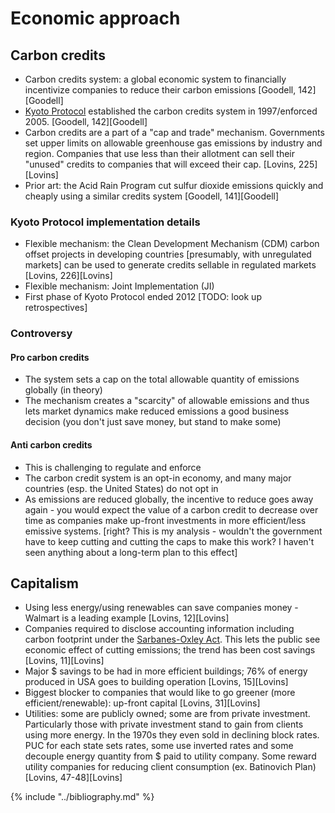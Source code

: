 # Economic approach
## Carbon credits
* Carbon credits system: a global economic system to financially incentivize companies to reduce their carbon emissions [Goodell, 142][Goodell]
* [Kyoto Protocol](https://en.wikipedia.org/wiki/Kyoto_Protocol) established the carbon credits system in 1997/enforced 2005. [Goodell, 142][Goodell]
* Carbon credits are a part of a "cap and trade" mechanism. Governments set upper limits on allowable greenhouse gas emissions by industry and region. Companies that use less than their allotment can sell their "unused" credits to companies that will exceed their cap. [Lovins, 225][Lovins]
* Prior art: the Acid Rain Program cut sulfur dioxide emissions quickly and cheaply using a similar credits system [Goodell, 141][Goodell]

### Kyoto Protocol implementation details
* Flexible mechanism: the Clean Development Mechanism (CDM) carbon offset projects in developing countries [presumably, with unregulated markets] can be used to generate credits sellable in regulated markets [Lovins, 226][Lovins]
* Flexible mechanism: Joint Implementation (JI)
* First phase of Kyoto Protocol ended 2012 [TODO: look up retrospectives]

### Controversy

#### Pro carbon credits
* The system sets a cap on the total allowable quantity of emissions globally (in theory)
* The mechanism creates a "scarcity" of allowable emissions and thus lets market dynamics make reduced emissions a good business decision (you don't just save money, but stand to make some)

#### Anti carbon credits
* This is challenging to regulate and enforce
* The carbon credit system is an opt-in economy, and many major countries (esp. the United States) do not opt in
* As emissions are reduced globally, the incentive to reduce goes away again - you would expect the value of a carbon credit to decrease over time as companies make up-front investments in more efficient/less emissive systems. [right? This is my analysis - wouldn't the government have to keep cutting and cutting the caps to make this work? I haven't seen anything about a long-term plan to this effect]

## Capitalism
* Using less energy/using renewables can save companies money - Walmart is a leading example [Lovins, 12][Lovins]
* Companies required to disclose accounting information including carbon footprint under the [Sarbanes-Oxley Act](https://en.wikipedia.org/wiki/Sarbanes–Oxley_Act). This lets the public see economic effect of cutting emissions; the trend has been cost savings [Lovins, 11][Lovins]
* Major $ savings to be had in more efficient buildings; 76% of energy produced in USA goes to building operation [Lovins, 15][Lovins]
* Biggest blocker to companies that would like to go greener (more efficient/renewable): up-front capital [Lovins, 31][Lovins]
* Utilities: some are publicly owned; some are from private investment. Particularly those with private investment stand to gain from clients using more energy. In the 1970s they even sold in declining block rates. PUC for each state sets rates, some use inverted rates and some decouple energy quantity from $ paid to utility company. Some reward utility companies for reducing client consumption (ex. Batinovich Plan) [Lovins, 47-48][Lovins]

{% include "../bibliography.md" %}
